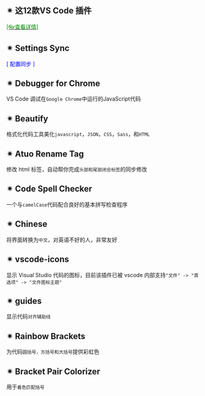 <br/>



## ✴  这12款VS Code 插件

[<span style='color:#008B00'>[👓查看详情]</span>](https://mp.weixin.qq.com/s?__biz=MjM5MzI5Mzg1OA==&mid=2247487097&idx=3&sn=96aa6be93b0876bfde1aee921e394e49&chksm=a6987d3491eff422cdcf95e2bd8cc336131dbdc10542f67c01315c017f8e48249d771f30d3a3&mpshare=1&scene=23&srcid=0203ZMy0KpjCegsbiHZuuP0O&sharer_sharetime=1612350340715&sharer_shareid=59de2f213c6a6639f6a4600116f6fabf#rd ':target=_blank') 

## ✴  Settings Sync

<span style='color:Blue'>[ 配置同步 ]</span>

## ✴  Debugger for Chrome

VS Code 调试在`Google Chrome`中运行的JavaScript代码

## ✴  Beautify

格式化代码工具美化`javascript`，`JSON`，`CSS`，`Sass`，和`HTML`

## ✴  Atuo Rename Tag

修改 html 标签，自动帮你完成`头部和尾部闭合标签`的同步修改

## ✴  Code Spell Checker

一个与`camelCase`代码配合良好的基本拼写检查程序

## ✴  Chinese

将界面转换为`中文`，对英语不好的人，非常友好

## ✴  vscode-icons

显示 Visual Studio 代码的图标，目前该插件已被 vscode 内部支持`"文件" -> "首选项" -> "文件图标主题"`

## ✴  guides

显示代码`对齐辅助线`

## ✴  Rainbow Brackets

为代码`圆括号，方括号和大括号`提供彩虹色

## ✴  Bracket Pair Colorizer

用于`着色匹配括号`
















